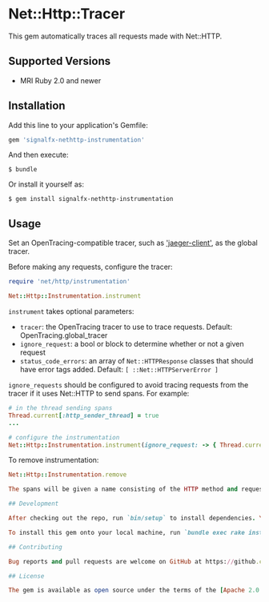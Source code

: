 # Net::Http::Tracer

This gem automatically traces all requests made with Net::HTTP.

## Supported Versions

- MRI Ruby 2.0 and newer

## Installation

Add this line to your application's Gemfile:

```ruby
gem 'signalfx-nethttp-instrumentation'
```

And then execute:

    $ bundle

Or install it yourself as:

    $ gem install signalfx-nethttp-instrumentation

## Usage

Set an OpenTracing-compatible tracer, such as ['jaeger-client'](https://github.com/signalfx/jaeger-client-ruby), as the global tracer.

Before making any requests, configure the tracer:

```ruby
require 'net/http/instrumentation'

Net::Http::Instrumentation.instrument
```

`instrument` takes optional parameters:
- `tracer`: the OpenTracing tracer to use to trace requests. Default: OpenTracing.global_tracer
- `ignore_request`: a bool or block to determine whether or not a given request
- `status_code_errors`: an array of `Net::HTTPResponse` classes that should have error tags added. Default: `[ ::Net::HTTPServerError ]`

`ignore_requests` should be configured to avoid tracing requests from the tracer
if it uses Net::HTTP to send spans. For example:

```ruby
# in the thread sending spans
Thread.current[:http_sender_thread] = true
...

# configure the instrumentation
Net::Http::Instrumentation.instrument(ignore_request: -> { Thread.current[:http_sender_thread] })
```

To remove instrumentation:

```ruby
Net::Http::Instrumentation.remove

The spans will be given a name consisting of the HTTP method and request path.

## Development

After checking out the repo, run `bin/setup` to install dependencies. You can also run `bin/console` for an interactive prompt that will allow you to experiment.

To install this gem onto your local machine, run `bundle exec rake install`. To release a new version, update the version number in `version.rb`, and then run `bundle exec rake release`, which will create a git tag for the version, push git commits and tags, and push the `.gem` file to [rubygems.org](https://rubygems.org).

## Contributing

Bug reports and pull requests are welcome on GitHub at https://github.com/opentracing-contrib/net-http-instrumentation.

## License

The gem is available as open source under the terms of the [Apache 2.0 License](https://opensource.org/licenses/Apache-2.0).
